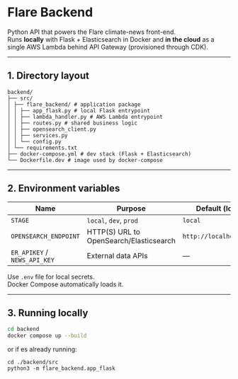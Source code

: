 # Flare Backend

Python API that powers the Flare climate-news front-end.  
Runs **locally** with Flask + Elasticsearch in Docker and **in the cloud** as a
single AWS Lambda behind API Gateway (provisioned through CDK).

---

## 1. Directory layout

```
backend/
├── src/
│ ├── flare_backend/ # application package
│ │ ├── app_flask.py # local Flask entrypoint
│ │ ├── lambda_handler.py # AWS Lambda entrypoint
│ │ ├── routes.py # shared business logic
│ │ ├── opensearch_client.py
│ │ ├── services.py
│ │ └── config.py
│ └── requirements.txt
├── docker-compose.yml # dev stack (Flask + Elasticsearch)
└── Dockerfile.dev # image used by docker-compose
```

---

## 2. Environment variables

| Name                         | Purpose                                 | Default (local)         |
| ---------------------------- | --------------------------------------- | ----------------------- |
| `STAGE`                      | `local`, `dev`, `prod`                  | `local`                 |
| `OPENSEARCH_ENDPOINT`        | HTTP(S) URL to OpenSearch/Elasticsearch | `http://localhost:9200` |
| `ER_APIKEY` / `NEWS_API_KEY` | External data APIs                      | —                       |

Use `.env` file for local secrets.  
Docker Compose automatically loads it.

---

## 3. Running **locally**

```bash
cd backend
docker compose up --build
```

or if es already running: 

```
cd ./backend/src
python3 -m flare_backend.app_flask
```
